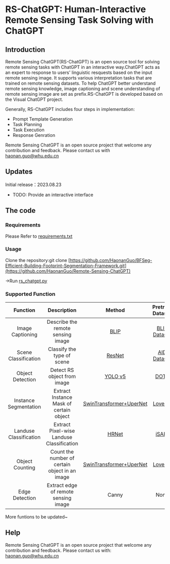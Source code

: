 # RS-ChatGPT: Human-Interactive Remote Sensing Task Solving with ChatGPT
Introduction
----
Remote Sensing ChatGPT(RS-ChatGPT) is an open source tool for solving remote sensing tasks with ChatGPT in an interactive way.ChatGPT acts as an expert to response to users' linguistic resquests based on the input remote sensing image.  It supports various interpretation tasks that are trained on remote sensing datasets. To help ChatGPT better understand remote sensing knowledge, image captioning and scene understanding of remote sensing image are set as prefix.RS-ChatGPT is developed based on the Visual ChatGPT project.

Generally, RS-ChatGPT includes four steps in implementation:
* Prompt Template Generation
* Task Planning
* Task Execution
* Response Genration
  

Remote Sensing ChatGPT is an open source project that welcome any contribution and feedback. Please contact us with haonan.guo@whu.edu.cn

Updates
----
Initial release：2023.08.23
* TODO: Provide an interactive interface
  
The code
----
### Requirements
Please Refer to [requirements.txt](https://github.com/HaonanGuo/Remote-Sensing-ChatGPT/blob/main/requirements.txt)

### Usage
Clone the repository:git clone [https://github.com/HaonanGuo/BFSeg-Efficient-Building-Footprint-Segmentation-Framework.git](https://github.com/HaonanGuo/Remote-Sensing-ChatGPT)<br/>

->Run [rs_chatgpt.py](https://github.com/HaonanGuo/Remote-Sensing-ChatGPT/blob/main/rs_chatgpt.py) 

### Supported Function
| Function |    Description  | Method | Pretrain Dataset     | Model Weights     |
| :--------: | :--------: | :--------: | :--------: | :--------: |
| Image Captioning | Describe the remote sensing image | [BLIP](https://icml.cc/virtual/2022/spotlight/16016) | [BLIP Dataset](https://icml.cc/virtual/2022/spotlight/16016)| [weight](https://github.com/salesforce/BLIP) |
| Scene Classification | Classify the type of scene | [ResNet](https://arxiv.org/abs/1512.03385) | [AID Dataset](http://www.captain-whu.com/project/AID/)| [weight](https://pan.baidu.com/s/1yNgUQKieZBEJZ0axzN4tiw?pwd=RSGP) |
| Object Detection | Detect RS object from image | [YOLO v5](https://zenodo.org/badge/latestdoi/264818686) | [DOTA](http://captain.whu.edu.cn/DOTAweb)| [weight](https://pan.baidu.com/s/1XTG-MLxx5_D0OO6M80OP1A?pwd=RSGP) |
| Instance Segmentation | Extract Instance Mask of certain object | [SwinTransformer+UperNet](https://github.com/open-mmlab/mmsegmentation) | [LoveDA](https://github.com/Junjue-Wang/LoveDA)| [weight](https://pan.baidu.com/s/1m6yOXbT6cKGqJ64z86u7fQ?pwd=RSGP) |
| Landuse Classification | Extract Pixel-wise Landuse Classification | [HRNet](https://github.com/HRNet) | [iSAID](https://captain-whu.github.io/iSAID/index)| [weight](https://pan.baidu.com/s/1Tv6BCt68L2deY_wMVZizgg?pwd=RSGP)|
| Object Counting | Count the number of certain object in an image | [SwinTransformer+UperNet](https://github.com/open-mmlab/mmsegmentation) | [LoveDA](https://github.com/Junjue-Wang/LoveDA)| [weight](https://pan.baidu.com/s/1m6yOXbT6cKGqJ64z86u7fQ?pwd=RSGP) |
| Edge Detection | Extract edge of remote sensing image | Canny |None| None |

 More funtions to be updated~

Help
----
Remote Sensing ChatGPT is an open source project that welcome any contribution and feedback. Please contact us with: haonan.guo@whu.edu.cn

